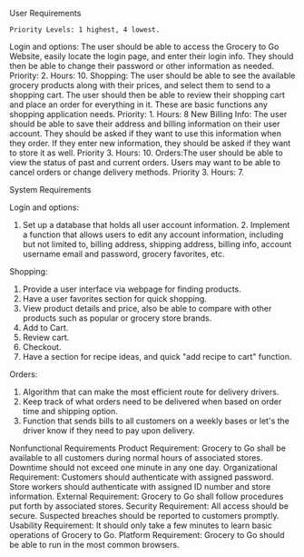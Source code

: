 User Requirements

	Priority Levels: 1 highest, 4 lowest.

Login and options: The user should be able to access the Grocery to Go Website, easily locate the login page, and enter their login info. They should then be able to change their password or other information as needed. Priority: 2. Hours: 10.
Shopping: The user should be able to see the available grocery products along with their prices, and select them to send to a shopping cart. The user should then be able to review their shopping cart and place an order for everything in it. These are basic functions any shopping application needs. Priority: 1. Hours: 8
New Billing Info: The user should be able to save their address and billing information on their user account. They should be asked if they want to use this information when they order. If they enter new information, they should be asked if they want to store it as well. Priority 3. Hours: 10.
Orders:The user should be able to view the status of past and current orders. Users may want to be able to cancel orders or change delivery methods. Priority 3. Hours: 7.

System Requirements

Login and options: 
1. Set up a database that holds all user account information. 2. Implement a function that allows users to edit any account information, including but not limited to, billing address, shipping address, billing info, account username email and password, grocery favorites, etc.

Shopping: 
1. Provide a user interface via webpage for finding products.
2. Have a user favorites section for quick shopping.
3. View product details and price, also be able to compare with other products such as popular or grocery store brands.
4. Add to Cart.
5. Review cart. 
6. Checkout.
7. Have a section for recipe ideas, and quick "add recipe to cart" function.

Orders: 
1. Algorithm that can make the most efficient route for delivery drivers.
2. Keep track of what orders need to be delivered when based on order time and shipping option.
3. Function that sends bills to all customers on a weekly bases or let's the driver know if they need to pay upon delivery.



Nonfunctional Requirements
Product Requirement: Grocery to Go shall be available to all customers during normal hours of associated stores. Downtime should not exceed one minute in any one day.
Organizational Requirement: Customers should authenticate with assigned password. Store workers should authenticate with assigned ID number and store information.
External Requirement: Grocery to Go shall follow procedures put forth by associated stores.
Security Requirement: All access should be secure. Suspected breaches should be reported to customers promptly.
Usability Requirement: It should only take a few minutes to learn basic operations of Grocery to Go.
Platform Requirement: Grocery to Go should be able to run in the most common browsers.
